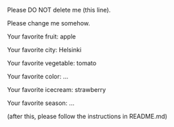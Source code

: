 Please DO NOT delete me (this line).

Please change me somehow.


Your favorite fruit: apple

Your favorite city: Helsinki

Your favorite vegetable: tomato

Your favorite color: ...

Your favorite icecream: strawberry

Your favorite season: ...


(after this, please follow the instructions in README.md)
